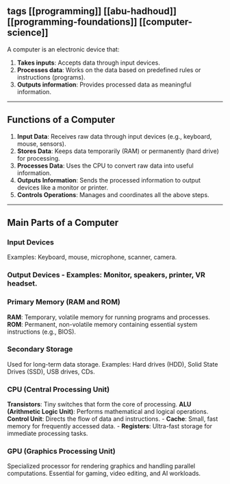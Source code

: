 
## tags [[programming]] [[abu-hadhoud]] [[programming-foundations]] [[computer-science]]

A computer is an electronic device that:
1. **Takes inputs**: Accepts data through input devices. 
2. **Processes data**: Works on the data based on predefined rules or instructions (programs). 
3. **Outputs information**: Provides processed data as meaningful information. 

---

## Functions of a Computer 
1. **Input Data**: Receives raw data through input devices (e.g., keyboard, mouse, sensors). 
2. **Stores Data**: Keeps data temporarily (RAM) or permanently (hard drive) for processing. 
3. **Processes Data**: Uses the CPU to convert raw data into useful information. 
4. **Outputs Information**: Sends the processed information to output devices like a monitor or printer. 
5. **Controls Operations**: Manages and coordinates all the above steps. 
--- 
## Main Parts of a Computer 
### Input Devices 
Examples: Keyboard, mouse, microphone, scanner, camera. 
### Output Devices - Examples: Monitor, speakers, printer, VR headset. 
### Primary Memory (RAM and ROM) 
**RAM**: Temporary, volatile memory for running programs and processes.
**ROM**: Permanent, non-volatile memory containing essential system instructions (e.g., BIOS). 
### Secondary Storage
Used for long-term data storage. Examples: Hard drives (HDD), Solid State Drives (SSD), USB drives, CDs.
### CPU (Central Processing Unit) 
**Transistors**: Tiny switches that form the core of processing. 
**ALU (Arithmetic Logic Unit)**: Performs mathematical and logical operations. 
**Control Unit**: Directs the flow of data and instructions. - 
**Cache**: Small, fast memory for frequently accessed data. - 
**Registers**: Ultra-fast storage for immediate processing tasks. 
### GPU (Graphics Processing Unit) 
Specialized processor for rendering graphics and handling parallel computations. 
Essential for gaming, video editing, and AI workloads.
